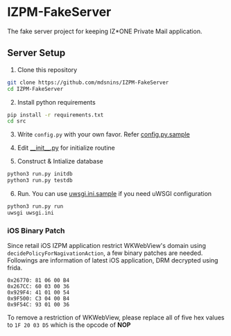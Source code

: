 # IZPM-FakeServer

The fake server project for keeping IZ\*ONE Private Mail application.

## Server Setup

1. Clone this repository

```bash
git clone https://github.com/mdsnins/IZPM-FakeServer
cd IZPM-FakeServer
```

2. Install python requirements

```bash
pip install -r requirements.txt
cd src
```

3. Write `config.py` with your own favor. Refer [config.py.sample](./src/app/config.py.sample)

4. Edit [\_\_init\_\_.py](./src/app/__init__.py) for initialize routine

5. Construct & Intialize database

```bash
python3 run.py initdb
python3 run.py testdb
```

6. Run. You can use [uwsgi.ini.sample](./src/uwsgi.ini.sample) if you need uWSGI configuration
 
```bash
python3 run.py run  
uwsgi uwsgi.ini 
```

### iOS Binary Patch

Since retail iOS IZPM application restrict WKWebView's domain using `decidePolicyForNagivationAction`, a few binary patches are needed. Followings are information of latest iOS application, DRM decrypted using frida.

```
0x26770: 81 06 00 B4 
0x267CC: 60 03 00 36
0x929F4: 41 01 00 54
0x9F500: C3 04 00 B4
0x9F54C: 93 01 00 36
```

To remove a restriction of WKWebView, please replace all of five hex values to `1F 20 03 D5` which is the opcode of **NOP**
